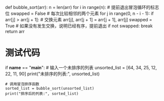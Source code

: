 def bubble_sort(arr):
    n = len(arr)
    for i in range(n):
        # 提前退出冒泡循环的标志位
        swapped = False
        # 每次比较相邻的两个元素
        for j in range(0, n - i - 1):
            if arr[j] > arr[j + 1]:
                # 交换元素
                arr[j], arr[j + 1] = arr[j + 1], arr[j]
                swapped = True
        # 如果没有发生交换，说明已经有序，提前退出
        if not swapped:
            break
    return arr

# 测试代码
if __name__ == "__main__":
    # 输入一个未排序的列表
    unsorted_list = [64, 34, 25, 12, 22, 11, 90]
    print("未排序的列表:", unsorted_list)
    
    # 调用冒泡排序函数
    sorted_list = bubble_sort(unsorted_list)
    print("排序后的列表:", sorted_list)